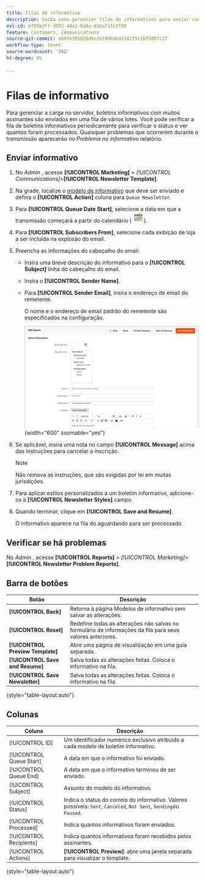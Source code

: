 ```yaml
---
title: Filas de informativo
description: Saiba como gerenciar filas de informativos para enviar vários lotes de informativos.
exl-id: bf85b3ff-3093-49a1-8a9a-d3ea71fe3f09
feature: Customers, Communications
source-git-commit: eb0fe395020dbe2e2496aba13d2f5c2bf2d0fc27
workflow-type: tm+mt
source-wordcount: '342'
ht-degree: 0%

---
```


# Filas de informativo

Para gerenciar a carga no servidor, boletins informativos com muitos assinantes são enviados em uma fila de vários lotes. Você pode verificar a fila de boletins informativos periodicamente para verificar o status e ver quantos foram processados. Quaisquer problemas que ocorrerem durante a transmissão aparecerão no _Problema no informativo_ relatório.

## Enviar informativo

1. No _Admin_ , acesse **[!UICONTROL Marketing]** > _[!UICONTROL Communications]_>**[!UICONTROL Newsletter Template]**.

1. Na grade, localize o [modelo de informativo](newsletter-template.md) que deve ser enviado e defina o **[!UICONTROL Action]** coluna para `Queue Newsletter`.

1. Para **[!UICONTROL Queue Date Start]**, selecione a data em que a transmissão começará a partir do calendário (![Ícone de calendário](../assets/icon-calendar.png)).

1. Para **[!UICONTROL Subscribers From]**, selecione cada exibição de loja a ser incluída na explosão do email.

1. Preencha as informações do cabeçalho do email:

   - Insira uma breve descrição do informativo para o **[!UICONTROL Subject]** linha do cabeçalho do email.

   - Insira o **[!UICONTROL Sender Name]**.

   - Para **[!UICONTROL Sender Email]**, insira o endereço de email do remetente.

     O nome e o endereço de email padrão do remetente são especificados na configuração.

     ![Informações da fila de informativos](./assets/newsletter-queue-information1.png){width="600" zoomable="yes"}

1. Se aplicável, insira uma nota no campo **[!UICONTROL Message]** acima das instruções para cancelar a inscrição.

   >[!NOTE]
   >
   >Não remova as instruções, que são exigidas por lei em muitas jurisdições.

1. Para aplicar estilos personalizados a um boletim informativo, adicione-os à **[!UICONTROL Newsletter Styles]** campo.

1. Quando terminar, clique em **[!UICONTROL Save and Resume]**.

   O informativo aparece na fila do aguardando para ser processado.

## Verificar se há problemas

No _Admin_ , acesse **[!UICONTROL Reports]** > _[!UICONTROL Marketing]_>**[!UICONTROL Newsletter Problem Reports]**.

## Barra de botões

| Botão | Descrição |
|--- |--- |
| **[!UICONTROL Back]** | Retorna à página Modelos de informativo sem salvar as alterações. |
| **[!UICONTROL Reset]** | Redefine todas as alterações não salvas no formulário de informações da fila para seus valores anteriores. |
| **[!UICONTROL Preview Template]** | Abre uma página de visualização em uma guia separada. |
| **[!UICONTROL Save and Resume]** | Salva todas as alterações feitas. Coloca o informativo na fila. |
| **[!UICONTROL Save Newsletter]** | Salva todas as alterações feitas. Coloca o informativo na fila. |

{style="table-layout:auto"}

## Colunas

| Coluna | Descrição |
|--- |--- |
| [!UICONTROL ID] | Um identificador numérico exclusivo atribuído a cada modelo de boletim informativo. |
| [!UICONTROL Queue Start] | A data em que o informativo foi enviado. |
| [!UICONTROL Queue End] | A data em que o informativo terminou de ser enviado. |
| [!UICONTROL Subject] | Assunto do modelo do informativo. |
| [!UICONTROL Status] | Indica o status do correio do informativo. Valores possíveis: `Sent`, `Canceled`, `Not Sent`, `Sending`ou `Paused`. |
| [!UICONTROL Processed] | Indica quantos informativos foram enviados. |
| [!UICONTROL Recipients] | Indica quantos informativos foram recebidos pelos assinantes. |
| [!UICONTROL Actions] | **[!UICONTROL Preview]**: abre uma janela separada para visualizar o template. |

{style="table-layout:auto"}
